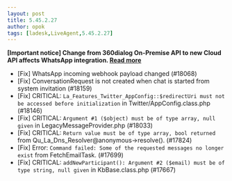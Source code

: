 ```yaml
---
layout: post
title: 5.45.2.27
author: opok
tags: [ladesk,LiveAgent,5.45.2.27]
---
```

**[Important notice] Change from 360dialog On-Premise API to new Cloud API affects WhatsApp integration. [Read more](https://docs.360dialog.com/docs/waba-management/hosting-type-change)**

- [Fix] WhatsApp incoming webhook payload changed (#18068)
- [Fix] ConversationRequest is not created when chat is started from system invitation (#18159)
- [Fix] CRITICAL: `La_Features_Twitter_AppConfig::$redirectUri must not be accessed before initialization` in Twitter/AppConfig.class.php (#18146)
- [Fix] CRITICAL: `Argument #1 ($object) must be of type array, null given` in LegacyMessageProvider.php (#18033)
- [Fix] CRITICAL: `Return value must be of type array, bool returned` from Qu_La_Dns_Resolver@anonymous->resolve(). (#17824)
- [Fix] Error: `Command failed: Some of the requested messages no longer exist` from FetchEmailTask. (#17699)
- [Fix] CRITICAL: `addNewParticipant(): Argument #2 ($email) must be of type string, null given` in KbBase.class.php (#17667)
